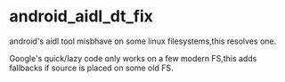 # android_aidl_dt_fix
android's aidl tool misbhave on some linux filesystems,this resolves one.


Google's quick/lazy code only works on a few modern FS,this adds fallbacks if source is placed on some old FS.
